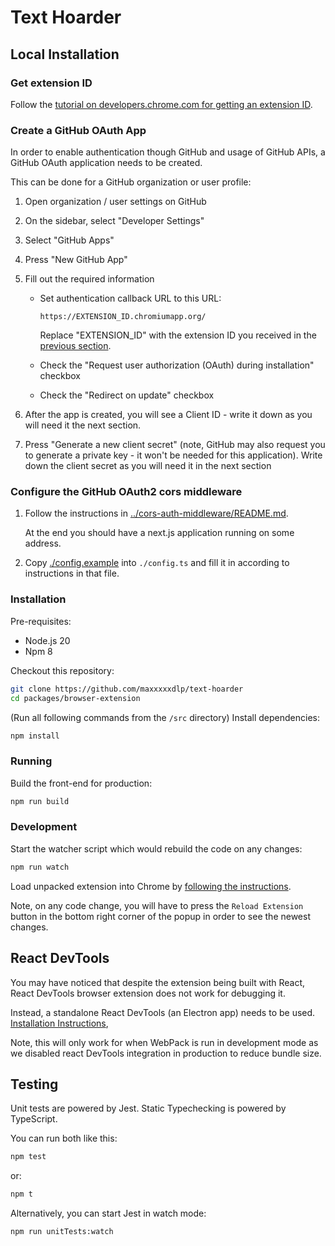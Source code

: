 # Text Hoarder

## Local Installation

### Get extension ID

Follow the
[tutorial on developers.chrome.com for getting an extension ID](https://developer.chrome.com/docs/extensions/mv3/tut_oauth/#keep-consistent-id).

### Create a GitHub OAuth App

In order to enable authentication though GitHub and usage of GitHub APIs, a
GitHub OAuth application needs to be created.

This can be done for a GitHub organization or user profile:

1. Open organization / user settings on GitHub
2. On the sidebar, select "Developer Settings"
3. Select "GitHub Apps"
4. Press "New GitHub App"
5. Fill out the required information

   - Set authentication callback URL to this URL:

     ```
     https://EXTENSION_ID.chromiumapp.org/
     ```

     Replace "EXTENSION_ID" with the extension ID you received in the
     [previous section](#get-extension-id).

   - Check the "Request user authorization (OAuth) during installation" checkbox

   - Check the "Redirect on update" checkbox

6. After the app is created, you will see a Client ID - write it down as you
   will need it the next section.
7. Press "Generate a new client secret" (note, GitHub may also request you to
   generate a private key - it won't be needed for this application). Write down
   the client secret as you will need it in the next section

### Configure the GitHub OAuth2 cors middleware

1. Follow the instructions in
   [../cors-auth-middleware/README.md](../cors-auth-middleware/README.md).

   At the end you should have a next.js application running on some address.

2. Copy [./config.example](./config.example) into `./config.ts` and fill it in
   according to instructions in that file.

### Installation

Pre-requisites:

- Node.js 20
- Npm 8

Checkout this repository:

```sh
git clone https://github.com/maxxxxxdlp/text-hoarder
cd packages/browser-extension
```

(Run all following commands from the `/src` directory) Install dependencies:

```sh
npm install
```

### Running

Build the front-end for production:

```sh
npm run build
```

### Development

Start the watcher script which would rebuild the code on any changes:

```sh
npm run watch
```

Load unpacked extension into Chrome by
[following the instructions](https://webkul.com/blog/how-to-install-the-unpacked-extension-in-chrome/).

Note, on any code change, you will have to press the `Reload Extension` button
in the bottom right corner of the popup in order to see the newest changes.

## React DevTools

You may have noticed that despite the extension being built with React, React
DevTools browser extension does not work for debugging it.

Instead, a standalone React DevTools (an Electron app) needs to be used.
[Installation Instructions](https://github.com/facebook/react/tree/main/packages/react-devtools#installation),

Note, this will only work for when WebPack is run in development mode as we
disabled react DevTools integration in production to reduce bundle size.

## Testing

Unit tests are powered by Jest. Static Typechecking is powered by TypeScript.

You can run both like this:

```sh
npm test
```

or:

```sh
npm t
```

Alternatively, you can start Jest in watch mode:

```sh
npm run unitTests:watch
```
